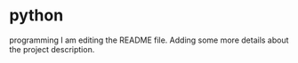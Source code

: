 # python
programming
I am editing the README file. Adding some more details about the project description.

